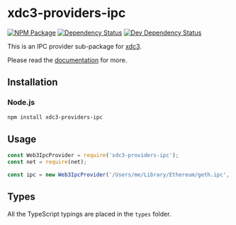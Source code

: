 # xdc3-providers-ipc

[![NPM Package][npm-image]][npm-url] [![Dependency Status][deps-image]][deps-url] [![Dev Dependency Status][deps-dev-image]][deps-dev-url]

This is an IPC provider sub-package for [xdc3][repo].

Please read the [documentation][docs] for more.

## Installation

### Node.js

```bash
npm install xdc3-providers-ipc
```

## Usage

```js
const Web3IpcProvider = require('xdc3-providers-ipc');
const net = require(net);

const ipc = new Web3IpcProvider('/Users/me/Library/Ethereum/geth.ipc', net);
```

## Types

All the TypeScript typings are placed in the `types` folder.

[docs]: http://web3js.readthedocs.io/en/1.0/
[repo]: https://github.com/XinFinOrg/XDC3
[npm-image]: https://img.shields.io/npm/v/web3-providers-ipc.svg
[npm-url]: https://npmjs.org/package/web3-providers-ipc
[deps-image]: https://david-dm.org/XinFinOrg/XDC3/1.x/status.svg?path=packages/web3-providers-ipc
[deps-url]: https://david-dm.org/XinFinOrg/XDC3/1.x?path=packages/web3-providers-ipc
[deps-dev-image]: https://david-dm.org/XinFinOrg/XDC3/1.x/dev-status.svg?path=packages/web3-providers-ipc
[deps-dev-url]: https://david-dm.org/XinFinOrg/XDC3/1.x?type=dev&path=packages/web3-providers-ipc
